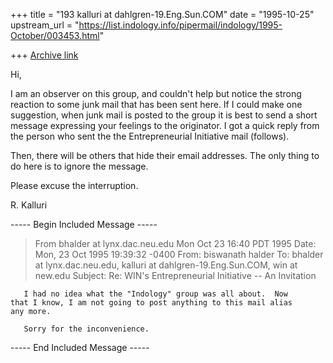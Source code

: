 +++
title = "193 kalluri at dahlgren-19.Eng.Sun.COM"
date = "1995-10-25"
upstream_url = "https://list.indology.info/pipermail/indology/1995-October/003453.html"

+++
[Archive link](https://list.indology.info/pipermail/indology/1995-October/003453.html)


Hi,

I am an observer on this group, and couldn't help but notice the
strong reaction to some junk mail that has been sent here.  If I
could make one suggestion, when junk mail is posted to the group
it is best to send a short message expressing your feelings to
the originator.  I got a quick reply from the person who sent the
the Entrepreneurial Initiative mail (follows).

Then, there will be others that hide their email addresses. The
only thing to do here is to ignore the message.

Please excuse the interruption.

R. Kalluri


----- Begin Included Message -----

>From bhalder at lynx.dac.neu.edu Mon Oct 23 16:40 PDT 1995
Date: Mon, 23 Oct 1995 19:39:32 -0400
From: biswanath halder <bhalder at lynx.dac.neu.edu>
To: bhalder at lynx.dac.neu.edu, kalluri at dahlgren-19.Eng.Sun.COM, win at new.edu
Subject: Re: WIN's Entrepreneurial Initiative -- An Invitation

	   I had no idea what the "Indology" group was all about.  Now 
	that I know, I am not going to post anything to this mail alias 
	any more.

	   Sorry for the inconvenience.


----- End Included Message -----







